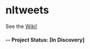 # nltweets
See the [Wiki!](https://github.com/sfbrigade/nltweets/wiki)

#### -- Project Status: [In Discovery]


